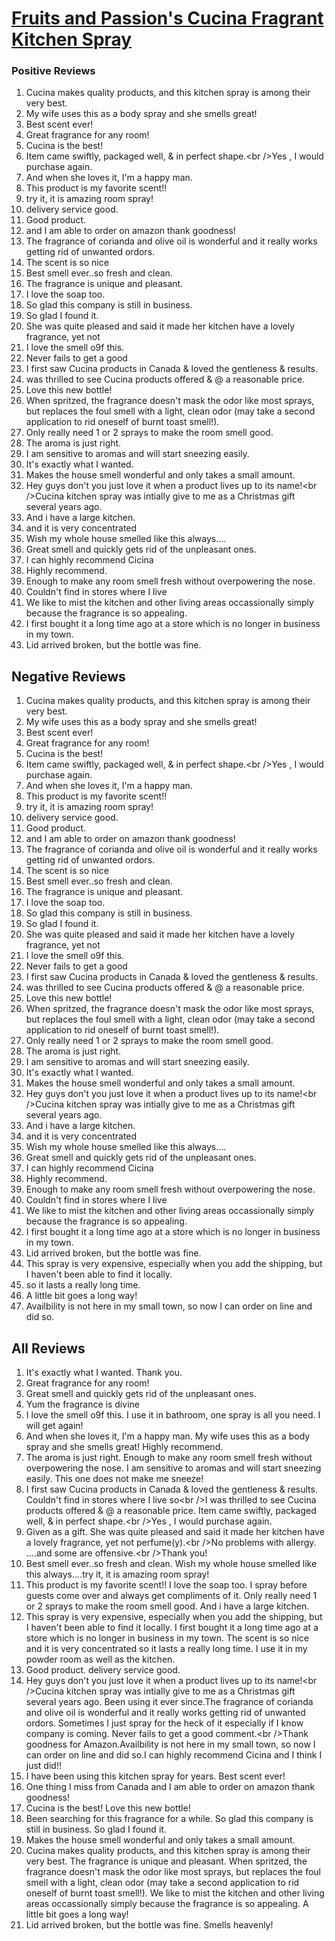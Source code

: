 # [Fruits and Passion&#x27;s Cucina Fragrant Kitchen Spray](https://products.checkmycream.com/products/Fruits-and-Passion&#x27;s-Cucina-Fragrant-Kitchen-Spray.html)

### Positive Reviews

<ol>
      <li>Cucina makes quality products, and this kitchen spray is among their very best.</li>
      <li>My wife uses this as a body spray and she smells great!  </li>
      <li>Best scent ever!</li>
      <li>Great fragrance for any room!</li>
      <li>Cucina is the best!</li>
      <li>Item came swiftly, packaged well, &amp; in perfect shape.&lt;br /&gt;Yes , I would purchase again.</li>
      <li>And when she loves it, I&#x27;m a happy man.  </li>
      <li>This product is my favorite scent!!  </li>
      <li>try it, it is amazing room spray!</li>
      <li>delivery service good.</li>
      <li>Good product.</li>
      <li>and I am able to order on amazon thank goodness!</li>
      <li>The fragrance of corianda and olive oil is wonderful and it really works getting rid of unwanted ordors.</li>
      <li>The scent is so nice</li>
      <li>Best smell ever..so fresh and clean.</li>
      <li>The fragrance is unique and pleasant.</li>
      <li>I love the soap too.  </li>
      <li>So glad this company is still in business.</li>
      <li>So glad I found it.</li>
      <li>She was quite pleased and said it made her  kitchen have a lovely fragrance, yet not</li>
      <li>I love the smell o9f this.</li>
      <li>Never fails to get a good</li>
      <li>I first saw Cucina products in Canada &amp; loved the gentleness &amp; results.  </li>
      <li>was thrilled to see Cucina products offered &amp; @ a reasonable price.  </li>
      <li>Love this new bottle!</li>
      <li>When spritzed, the fragrance doesn&#x27;t mask the odor like most sprays, but replaces the foul smell with a light, clean odor (may take a second application to rid oneself of burnt toast smell!).</li>
      <li>Only really need 1 or 2 sprays to make the room smell good.</li>
      <li>The aroma is just right.</li>
      <li>I am sensitive to aromas and will start sneezing easily.  </li>
      <li>It&#x27;s exactly what I wanted.  </li>
      <li>Makes the house smell wonderful and only takes a small amount.</li>
      <li>Hey guys don&#x27;t you just love it when a product lives up to its name!&lt;br /&gt;Cucina kitchen spray was intially give to me as a Christmas gift several years ago.</li>
      <li>And i have a large kitchen.</li>
      <li>and it is very concentrated</li>
      <li>Wish my whole house smelled like this always....</li>
      <li>Great smell and quickly gets rid of  the unpleasant ones.</li>
      <li>I can highly recommend Cicina</li>
      <li>Highly recommend.</li>
      <li>Enough to make any room smell fresh without overpowering the nose.</li>
      <li>Couldn&#x27;t find in stores where I live</li>
      <li>We like to mist the kitchen and other living areas occassionally simply because the fragrance is so appealing.</li>
      <li>I first bought it a long time ago at a store which is no longer in business in my town.</li>
      <li>Lid arrived broken, but the bottle was fine.  </li>
</ol>


<h2>Negative Reviews</h2>
<ol>
<li> Cucina makes quality products, and this kitchen spray is among their very best.</li>
<li> My wife uses this as a body spray and she smells great!  </li>
<li> Best scent ever!</li>
<li> Great fragrance for any room!</li>
<li> Cucina is the best!</li>
<li> Item came swiftly, packaged well, &amp; in perfect shape.&lt;br /&gt;Yes , I would purchase again.</li>
<li> And when she loves it, I&#x27;m a happy man.  </li>
<li> This product is my favorite scent!!  </li>
<li> try it, it is amazing room spray!</li>
<li> delivery service good.</li>
<li> Good product.</li>
<li> and I am able to order on amazon thank goodness!</li>
<li> The fragrance of corianda and olive oil is wonderful and it really works getting rid of unwanted ordors.</li>
<li> The scent is so nice</li>
<li> Best smell ever..so fresh and clean.</li>
<li> The fragrance is unique and pleasant.</li>
<li> I love the soap too.  </li>
<li> So glad this company is still in business.</li>
<li> So glad I found it.</li>
<li> She was quite pleased and said it made her  kitchen have a lovely fragrance, yet not</li>
<li> I love the smell o9f this.</li>
<li> Never fails to get a good</li>
<li> I first saw Cucina products in Canada &amp; loved the gentleness &amp; results.  </li>
<li> was thrilled to see Cucina products offered &amp; @ a reasonable price.  </li>
<li> Love this new bottle!</li>
<li> When spritzed, the fragrance doesn&#x27;t mask the odor like most sprays, but replaces the foul smell with a light, clean odor (may take a second application to rid oneself of burnt toast smell!).</li>
<li> Only really need 1 or 2 sprays to make the room smell good.</li>
<li> The aroma is just right.</li>
<li> I am sensitive to aromas and will start sneezing easily.  </li>
<li> It&#x27;s exactly what I wanted.  </li>
<li> Makes the house smell wonderful and only takes a small amount.</li>
<li> Hey guys don&#x27;t you just love it when a product lives up to its name!&lt;br /&gt;Cucina kitchen spray was intially give to me as a Christmas gift several years ago.</li>
<li> And i have a large kitchen.</li>
<li> and it is very concentrated</li>
<li> Wish my whole house smelled like this always....</li>
<li> Great smell and quickly gets rid of  the unpleasant ones.</li>
<li> I can highly recommend Cicina</li>
<li> Highly recommend.</li>
<li> Enough to make any room smell fresh without overpowering the nose.</li>
<li> Couldn&#x27;t find in stores where I live</li>
<li> We like to mist the kitchen and other living areas occassionally simply because the fragrance is so appealing.</li>
<li> I first bought it a long time ago at a store which is no longer in business in my town.</li>
<li> Lid arrived broken, but the bottle was fine.  </li>
<li> This spray is very expensive, especially when you add the shipping, but I haven&#x27;t been able to find it locally.</li>
<li> so it lasts a really long time.</li>
<li> A little bit goes a long way!</li>
<li> Availbility is not here in my small town, so now I can order on line and did so.</li>
</ol>

<h2>All Reviews</h2>

<ol>
    <li> It&#x27;s exactly what I wanted.  Thank you.</li>
    <li> Great fragrance for any room!</li>
    <li> Great smell and quickly gets rid of  the unpleasant ones.</li>
    <li> Yum the fragrance is divine</li>
    <li> I love the smell o9f this. I use it in bathroom, one spray is all you need. I will get again!</li>
    <li> And when she loves it, I&#x27;m a happy man.  My wife uses this as a body spray and she smells great!  Highly recommend.</li>
    <li> The aroma is just right. Enough to make any room smell fresh without overpowering the nose. I am sensitive to aromas and will start sneezing easily.  This one does not make me sneeze!</li>
    <li> I first saw Cucina products in Canada &amp; loved the gentleness &amp; results.  Couldn&#x27;t find in stores where I live so&lt;br /&gt;I was thrilled to see Cucina products offered &amp; @ a reasonable price.  Item came swiftly, packaged well, &amp; in perfect shape.&lt;br /&gt;Yes , I would purchase again.</li>
    <li> Given as a gift. She was quite pleased and said it made her  kitchen have a lovely fragrance, yet not perfume(y).&lt;br /&gt;No problems with allergy.  ....and some are offensive.&lt;br /&gt;Thank you!</li>
    <li> Best smell ever..so fresh and clean. Wish my whole house smelled like this always....try it, it is amazing room spray!</li>
    <li> This product is my favorite scent!!  I love the soap too.  I spray before guests come over and always get compliments of it.  Only really need 1 or 2 sprays to make the room smell good. And i have a large kitchen.</li>
    <li> This spray is very expensive, especially when you add the shipping, but I haven&#x27;t been able to find it locally. I first bought it a long time ago at a store which is no longer in business in my town. The scent is so nice and it is very concentrated so it lasts a really long time. I use it in my powder room as well as the kitchen.</li>
    <li> Good product. delivery service good.</li>
    <li> Hey guys don&#x27;t you just love it when a product lives up to its name!&lt;br /&gt;Cucina kitchen spray was intially give to me as a Christmas gift several years ago. Been using it ever since.The fragrance of corianda and olive oil is wonderful and it really works getting rid of unwanted ordors. Sometimes I just spray for the heck of it especially if I know company is coming. Never fails to get a good comment.&lt;br /&gt;Thank goodness for Amazon.Availbility is not here in my small town, so now I can order on line and did so.I can highly recommend Cicina and I think I just did!!</li>
    <li> I have been using this kitchen spray for years. Best scent ever!</li>
    <li> One thing I miss from Canada and I am able to order on amazon thank goodness!</li>
    <li> Cucina is the best! Love this new bottle!</li>
    <li> Been searching for this fragrance for a while. So glad this company is still in business. So glad I found it.</li>
    <li> Makes the house smell wonderful and only takes a small amount.</li>
    <li> Cucina makes quality products, and this kitchen spray is among their very best. The fragrance is unique and pleasant. When spritzed, the fragrance doesn&#x27;t mask the odor like most sprays, but replaces the foul smell with a light, clean odor (may take a second application to rid oneself of burnt toast smell!). We like to mist the kitchen and other living areas occassionally simply because the fragrance is so appealing. A little bit goes a long way!</li>
    <li> Lid arrived broken, but the bottle was fine.  Smells heavenly!</li>
</ol>




